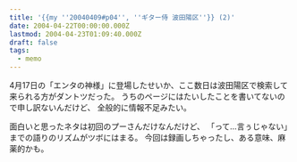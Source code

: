 ```yaml
---
title: '{{my ''20040409#p04'', ''ギター侍 波田陽区''}} (2)'
date: 2004-04-22T00:00:00.000Z
lastmod: 2004-04-23T01:09:40.000Z
draft: false
tags:
  - memo
---
```


4月17日の「エンタの神様」に登場したせいか、ここ数日は波田陽区で検索して来られる方がダントツだった。 うちのページにはたいしたことを書いてないので申し訳ないんだけど、 全般的に情報不足みたい。

面白いと思ったネタは初回のプーさんだけなんだけど、 「って…言ぅじゃない」までの語りのリズムがツボにはまる。 今回は録画しちゃったし、ある意味、麻薬的かも。
